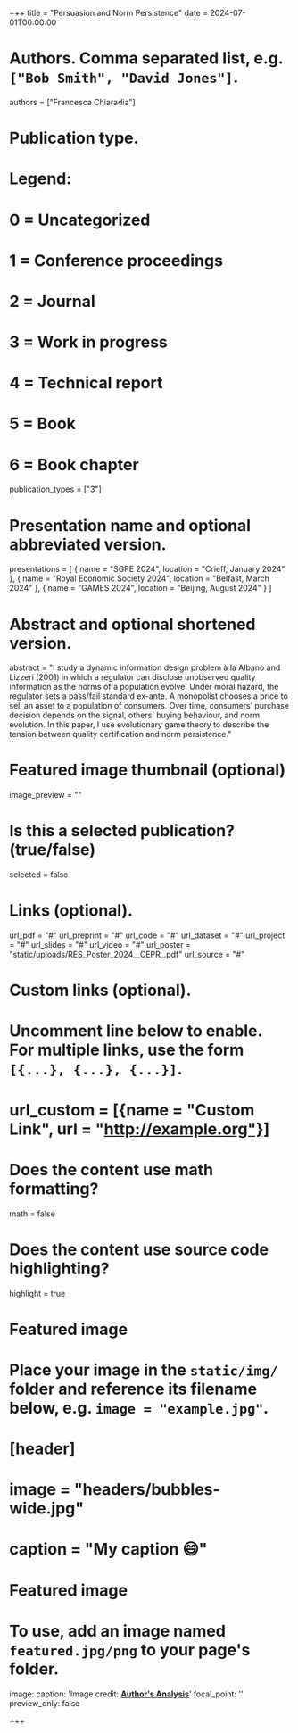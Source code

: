 +++
title = "Persuasion and Norm Persistence"
date = 2024-07-01T00:00:00

# Authors. Comma separated list, e.g. `["Bob Smith", "David Jones"]`.
authors = ["Francesca Chiaradia"]

# Publication type.
# Legend:
# 0 = Uncategorized
# 1 = Conference proceedings
# 2 = Journal
# 3 = Work in progress
# 4 = Technical report
# 5 = Book
# 6 = Book chapter
publication_types = ["3"]

# Presentation name and optional abbreviated version.
presentations = [
  { name = "SGPE 2024", location = "Crieff, January 2024" },
  { name = "Royal Economic Society 2024", location = "Belfast, March 2024" },
  { name = "GAMES 2024", location = "Beijing, August 2024" }
]

# Abstract and optional shortened version.
abstract = "I study a dynamic information design problem à la Albano and Lizzeri (2001) in which a regulator can disclose unobserved quality information as the norms of a population evolve. Under moral hazard, the regulator sets a pass/fail standard ex-ante. A monopolist chooses a price to sell an asset to a population of consumers. Over time, consumers’ purchase decision depends on the signal, others' buying behaviour, and norm evolution. In this paper, I use evolutionary game theory to describe the tension between quality certification and norm persistence."

# Featured image thumbnail (optional)
image_preview = ""

# Is this a selected publication? (true/false)
selected = false

# Links (optional).
url_pdf = "#"
url_preprint = "#"
url_code = "#"
url_dataset = "#"
url_project = "#"
url_slides = "#"
url_video = "#"
url_poster = "static/uploads/RES_Poster_2024__CEPR_.pdf"
url_source = "#"

# Custom links (optional).
#   Uncomment line below to enable. For multiple links, use the form `[{...}, {...}, {...}]`.
# url_custom = [{name = "Custom Link", url = "http://example.org"}]

# Does the content use math formatting?
math = false

# Does the content use source code highlighting?
highlight = true

# Featured image
# Place your image in the `static/img/` folder and reference its filename below, e.g. `image = "example.jpg"`.
# [header]
# image = "headers/bubbles-wide.jpg"
# caption = "My caption :smile:"

# Featured image
# To use, add an image named `featured.jpg/png` to your page's folder.
image:
  caption: 'Image credit: [**Author's Analysis**]()'
  focal_point: ''
  preview_only: false

+++